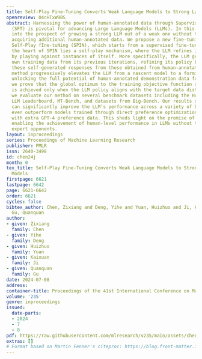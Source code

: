 ```yaml
---
title: Self-Play Fine-Tuning Converts Weak Language Models to Strong Language Models
openreview: O4cHTxW9BS
abstract: Harnessing the power of human-annotated data through Supervised Fine-Tuning
  (SFT) is pivotal for advancing Large Language Models (LLMs). In this paper, we delve
  into the prospect of growing a strong LLM out of a weak one without the need for
  acquiring additional human-annotated data. We propose a new fine-tuning method called
  Self-Play fIne-tuNing (SPIN), which starts from a supervised fine-tuned model. At
  the heart of SPIN lies a self-play mechanism, where the LLM refines its capability
  by playing against instances of itself. More specifically, the LLM generates its
  own training data from its previous iterations, refining its policy by discerning
  these self-generated responses from those obtained from human-annotated data. Our
  method progressively elevates the LLM from a nascent model to a formidable one,
  unlocking the full potential of human-annotated demonstration data for SFT. Theoretically,
  we prove that the global optimum to the training objective function of our method
  is achieved only when the LLM policy aligns with the target data distribution. Empirically,
  we evaluate our method on several benchmark datasets including the HuggingFace Open
  LLM Leaderboard, MT-Bench, and datasets from Big-Bench. Our results show that SPIN
  can significantly improve the LLM’s performance across a variety of benchmarks and
  even outperform models trained through direct preference optimization (DPO) supplemented
  with extra GPT-4 preference data. This sheds light on the promise of self-play,
  enabling the achievement of human-level performance in LLMs without the need for
  expert opponents.
layout: inproceedings
series: Proceedings of Machine Learning Research
publisher: PMLR
issn: 2640-3498
id: chen24j
month: 0
tex_title: Self-Play Fine-Tuning Converts Weak Language Models to Strong Language
  Models
firstpage: 6621
lastpage: 6642
page: 6621-6642
order: 6621
cycles: false
bibtex_author: Chen, Zixiang and Deng, Yihe and Yuan, Huizhuo and Ji, Kaixuan and
  Gu, Quanquan
author:
- given: Zixiang
  family: Chen
- given: Yihe
  family: Deng
- given: Huizhuo
  family: Yuan
- given: Kaixuan
  family: Ji
- given: Quanquan
  family: Gu
date: 2024-07-08
address:
container-title: Proceedings of the 41st International Conference on Machine Learning
volume: '235'
genre: inproceedings
issued:
  date-parts:
  - 2024
  - 7
  - 8
pdf: https://raw.githubusercontent.com/mlresearch/v235/main/assets/chen24j/chen24j.pdf
extras: []
# Format based on Martin Fenner's citeproc: https://blog.front-matter.io/posts/citeproc-yaml-for-bibliographies/
---
```

